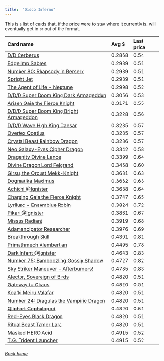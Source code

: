 ```yaml
---
title:  "Disco Inferno"
---
```


This is a list of cards that, if the price were to stay where it currently is, will eventually get in or out of the format.

| Card name | Avg $ | Last price |
| :-- | :-- | :-- |
[D/D Cerberus](https://db.ygoprodeck.com/card/?search=D/D%20Cerberus) | 0.2868 | 0.54 |
[Edge Imp Sabres](https://db.ygoprodeck.com/card/?search=Edge%20Imp%20Sabres) | 0.2939 | 0.51 |
[Number 80: Rhapsody in Berserk](https://db.ygoprodeck.com/card/?search=Number%2080:%20Rhapsody%20in%20Berserk) | 0.2939 | 0.51 |
[Spright Jet](https://db.ygoprodeck.com/card/?search=Spright%20Jet) | 0.2939 | 0.51 |
[The Agent of Life - Neptune](https://db.ygoprodeck.com/card/?search=The%20Agent%20of%20Life%20-%20Neptune) | 0.2998 | 0.52 |
[D/D/D Super Doom King Dark Armageddon](https://db.ygoprodeck.com/card/?search=D/D/D%20Super%20Doom%20King%20Dark%20Armageddon) | 0.3056 | 0.53 |
[Arisen Gaia the Fierce Knight](https://db.ygoprodeck.com/card/?search=Arisen%20Gaia%20the%20Fierce%20Knight) | 0.3171 | 0.55 |
[D/D/D Super Doom King Bright Armageddon](https://db.ygoprodeck.com/card/?search=D/D/D%20Super%20Doom%20King%20Bright%20Armageddon) | 0.3228 | 0.56 |
[D/D/D Wave High King Caesar](https://db.ygoprodeck.com/card/?search=D/D/D%20Wave%20High%20King%20Caesar) | 0.3285 | 0.57 |
[Overtex Qoatlus](https://db.ygoprodeck.com/card/?search=Overtex%20Qoatlus) | 0.3285 | 0.57 |
[Crystal Beast Rainbow Dragon](https://db.ygoprodeck.com/card/?search=Crystal%20Beast%20Rainbow%20Dragon) | 0.3286 | 0.57 |
[Neo Galaxy-Eyes Cipher Dragon](https://db.ygoprodeck.com/card/?search=Neo%20Galaxy-Eyes%20Cipher%20Dragon) | 0.3342 | 0.58 |
[Dragunity Divine Lance](https://db.ygoprodeck.com/card/?search=Dragunity%20Divine%20Lance) | 0.3399 | 0.64 |
[Divine Dragon Lord Felgrand](https://db.ygoprodeck.com/card/?search=Divine%20Dragon%20Lord%20Felgrand) | 0.3458 | 0.60 |
[Girsu, the Orcust Mekk-Knight](https://db.ygoprodeck.com/card/?search=Girsu,%20the%20Orcust%20Mekk-Knight) | 0.3631 | 0.63 |
[Dogmatika Maximus](https://db.ygoprodeck.com/card/?search=Dogmatika%20Maximus) | 0.3632 | 0.63 |
[Achichi @Ignister](https://db.ygoprodeck.com/card/?search=Achichi%20@Ignister) | 0.3688 | 0.64 |
[Charging Gaia the Fierce Knight](https://db.ygoprodeck.com/card/?search=Charging%20Gaia%20the%20Fierce%20Knight) | 0.3747 | 0.65 |
[Lyrilusc - Ensemblue Robin](https://db.ygoprodeck.com/card/?search=Lyrilusc%20-%20Ensemblue%20Robin) | 0.3824 | 0.72 |
[Pikari @Ignister](https://db.ygoprodeck.com/card/?search=Pikari%20@Ignister) | 0.3861 | 0.67 |
[Missus Radiant](https://db.ygoprodeck.com/card/?search=Missus%20Radiant) | 0.3919 | 0.68 |
[Adamancipator Researcher](https://db.ygoprodeck.com/card/?search=Adamancipator%20Researcher) | 0.3976 | 0.69 |
[Breakthrough Skill](https://db.ygoprodeck.com/card/?search=Breakthrough%20Skill) | 0.4301 | 0.81 |
[Primathmech Alembertian](https://db.ygoprodeck.com/card/?search=Primathmech%20Alembertian) | 0.4495 | 0.78 |
[Dark Infant @Ignister](https://db.ygoprodeck.com/card/?search=Dark%20Infant%20@Ignister) | 0.4643 | 0.83 |
[Number 75: Bamboozling Gossip Shadow](https://db.ygoprodeck.com/card/?search=Number%2075:%20Bamboozling%20Gossip%20Shadow) | 0.4727 | 0.82 |
[Sky Striker Maneuver - Afterburners!](https://db.ygoprodeck.com/card/?search=Sky%20Striker%20Maneuver%20-%20Afterburners!) | 0.4785 | 0.83 |
[Alector, Sovereign of Birds](https://db.ygoprodeck.com/card/?search=Alector,%20Sovereign%20of%20Birds) | 0.4820 | 0.51 |
[Gateway to Chaos](https://db.ygoprodeck.com/card/?search=Gateway%20to%20Chaos) | 0.4820 | 0.51 |
[Koa'ki Meiru Valafar](https://db.ygoprodeck.com/card/?search=Koa'ki%20Meiru%20Valafar) | 0.4820 | 0.51 |
[Number 24: Dragulas the Vampiric Dragon](https://db.ygoprodeck.com/card/?search=Number%2024:%20Dragulas%20the%20Vampiric%20Dragon) | 0.4820 | 0.51 |
[Qliphort Cephalopod](https://db.ygoprodeck.com/card/?search=Qliphort%20Cephalopod) | 0.4820 | 0.51 |
[Red-Eyes Black Dragon](https://db.ygoprodeck.com/card/?search=Red-Eyes%20Black%20Dragon) | 0.4820 | 0.51 |
[Ritual Beast Tamer Lara](https://db.ygoprodeck.com/card/?search=Ritual%20Beast%20Tamer%20Lara) | 0.4820 | 0.51 |
[Masked HERO Acid](https://db.ygoprodeck.com/card/?search=Masked%20HERO%20Acid) | 0.4915 | 0.52 |
[T.G. Trident Launcher](https://db.ygoprodeck.com/card/?search=T.G.%20Trident%20Launcher) | 0.4915 | 0.52 |

###### [Back home](index)